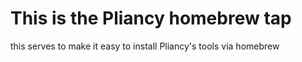 # This is the Pliancy homebrew tap

this serves to make it easy to install Pliancy's tools via homebrew
